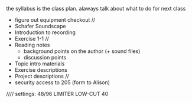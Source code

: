 the syllabus is the class plan. alaways talk about what to do for next class

- figure out equipment checkout
//
- Schafer Soundscape
- Introduction to recording
- Exercise 1-1
//
- Reading notes
    - background points on the author (+ sound files)
    - discussion points
- Topic intro materials
- Exercise descriptions
- Project descriptions
//
- security access to 205 (form to Alison)


////
settings:
48/96
LIMITER
LOW-CUT 40
